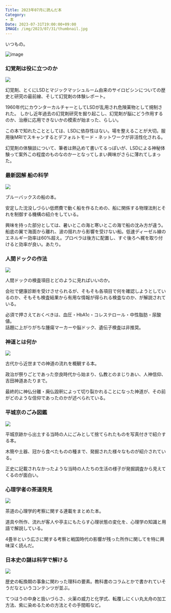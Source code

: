 ```yaml
---
Title: 2023年07月に読んだ本
Category:
- 本
Date: 2023-07-31T19:00:00+09:00
IMAGE: /img/2023/07/31/thumbnail.jpg
---
```


いつもの。

![image](/img/2023/07/31/thumbnail.jpg)

### 幻覚剤は役に立つのか　

<a href="https://www.amazon.co.jp/%E5%B9%BB%E8%A6%9A%E5%89%A4%E3%81%AF%E5%BD%B9%E3%81%AB%E7%AB%8B%E3%81%A4%E3%81%AE%E3%81%8B-%E4%BA%9C%E7%B4%80%E6%9B%B8%E6%88%BF%E7%BF%BB%E8%A8%B3%E3%83%8E%E3%83%B3%E3%83%95%E3%82%A3%E3%82%AF%E3%82%B7%E3%83%A7%E3%83%B3%E3%83%BB%E3%82%B7%E3%83%AA%E3%83%BC%E3%82%BA-%E3%83%9E%E3%82%A4%E3%82%B1%E3%83%AB%E3%83%BB%E3%83%9D%E3%83%BC%E3%83%A9%E3%83%B3-ebook/dp/B08BNVCH86?_encoding=UTF8&qid=&sr=&linkCode=li3&tag=ab1025-22&linkId=bc4b2fc8f72236f8a215789b4aa05bbb&language=ja_JP&ref_=as_li_ss_il" target="_blank"><img src="//ws-fe.amazon-adsystem.com/widgets/q?_encoding=UTF8&ASIN=B08BNVCH86&Format=_SL250_&ID=AsinImage&MarketPlace=JP&ServiceVersion=20070822&WS=1&tag=ab1025-22&language=ja_JP" ></a><img src="https://ir-jp.amazon-adsystem.com/e/ir?t=ab1025-22&language=ja_JP&l=li3&o=9&a=B08BNVCH86" width="1" height="1" alt="" style="border:none !important; margin:0px !important;" />

幻覚剤、とくにLSDとマジックマッシュルーム由来のサイロビシンについての歴史と研究の最前線、そして幻覚剤の体験レポート。

1960年代にカウンターカルチャーとしてLSDが乱用され危険薬物として規制された。
しかし近年過去の幻覚剤研究を掘り起こし、幻覚剤が脳にどう作用するのか、治療に応用できないかの模索が始まった、らしい。

この本で知れたこととしては、LSDに依存性はない。場を整えることが大切。服用後MRIでスキャンするとデフォルトモード・ネットワークが非活性化される。

幻覚剤の体験談について、筆者は熱込めて書いてるっぽいが、LSDによる神秘体験って案外この程度のものなのかーとなってしまい興味がさらに薄れてしまった。


### 最新図解 船の科学

<a href="https://www.amazon.co.jp/%E6%9C%80%E6%96%B0%E5%9B%B3%E8%A7%A3-%E8%88%B9%E3%81%AE%E7%A7%91%E5%AD%A6-%E5%9F%BA%E6%9C%AC%E5%8E%9F%E7%90%86%E3%81%8B%E3%82%89%EF%BC%B3%EF%BC%A4%EF%BC%A7%EF%BD%93%E6%99%82%E4%BB%A3%E3%81%AE%E6%8A%80%E8%A1%93%E3%81%BE%E3%81%A7-%E3%83%96%E3%83%AB%E3%83%BC%E3%83%90%E3%83%83%E3%82%AF%E3%82%B9-%E6%B1%A0%E7%94%B0%E8%89%AF%E7%A9%82-ebook/dp/B0C7QBZ3DW?__mk_ja_JP=%E3%82%AB%E3%82%BF%E3%82%AB%E3%83%8A&crid=A9GBPUGLRB6E&keywords=%E6%9C%80%E6%96%B0%E5%9B%B3%E8%A7%A3+%E8%88%B9%E3%81%AE%E7%A7%91%E5%AD%A6&qid=1690681783&s=digital-text&sprefix=%E6%9C%80%E6%96%B0%E5%9B%B3%E8%A7%A3+%E8%88%B9%E3%81%AE%E7%A7%91%E5%AD%A6%2Cdigital-text%2C146&sr=1-1&linkCode=li3&tag=ab1025-22&linkId=a5a29c508b36eb28535896601036fe5f&language=ja_JP&ref_=as_li_ss_il" target="_blank"><img src="//ws-fe.amazon-adsystem.com/widgets/q?_encoding=UTF8&ASIN=B0C7QBZ3DW&Format=_SL250_&ID=AsinImage&MarketPlace=JP&ServiceVersion=20070822&WS=1&tag=ab1025-22&language=ja_JP" ></a><img src="https://ir-jp.amazon-adsystem.com/e/ir?t=ab1025-22&language=ja_JP&l=li3&o=9&a=B0C7QBZ3DW" width="1" height="1" alt="" style="border:none !important; margin:0px !important;" />

ブルーバックスの船の本。

安定した沈没しづらい低燃費で動く船を作るための、船に関係する物理法則とそれを制御する機構の紹介をしている。

興味を持った部分としては、暑いとこの海と寒いとこの海で船の沈み方が違う。船底の翼で海面から離れ、波の揺れから影響を受けない船。低速ディーゼル線のエネルギー効率は60%超え。プロペラは後方に配置し、すぐ後ろへ梶を取り付けると効率が良い。あたり。


### 人間ドックの作法

<a href="https://www.amazon.co.jp/%E4%BA%BA%E9%96%93%E3%83%89%E3%83%83%E3%82%AF%E3%81%AE%E4%BD%9C%E6%B3%95-%E5%BF%83%E6%A7%8B%E3%81%88%E3%80%81%E5%8F%97%E3%81%91%E3%82%8B%E3%81%B9%E3%81%8D%E6%A4%9C%E6%9F%BB%E3%80%81%E6%A4%9C%E6%9F%BB%E7%B5%90%E6%9E%9C%E3%81%AE%E8%A6%8B%E6%96%B9%E3%81%AA%E3%81%A9%E3%80%81%E4%B8%B8%E3%81%94%E3%81%A8%E5%BE%B9%E5%BA%95%E8%A7%A3%E8%AA%AC-%E6%A3%AE%E5%8B%87%E7%A3%A8-ebook/dp/B0C4KYMPS1?__mk_ja_JP=%E3%82%AB%E3%82%BF%E3%82%AB%E3%83%8A&crid=1LL4QAZLO6KUJ&keywords=%E4%BA%BA%E9%96%93%E3%83%89%E3%83%83%E3%82%AF%E3%81%AE%E4%BD%9C%E6%B3%95&qid=1690681821&s=digital-text&sprefix=%E4%BA%BA%E9%96%93%E3%83%89%E3%83%83%E3%82%AF%E3%81%AE%E4%BD%9C%E6%B3%95%2Cdigital-text%2C139&sr=1-1&linkCode=li3&tag=ab1025-22&linkId=c54088eab5a4f55db7a34fe44007a075&language=ja_JP&ref_=as_li_ss_il" target="_blank"><img src="//ws-fe.amazon-adsystem.com/widgets/q?_encoding=UTF8&ASIN=B0C4KYMPS1&Format=_SL250_&ID=AsinImage&MarketPlace=JP&ServiceVersion=20070822&WS=1&tag=ab1025-22&language=ja_JP" ></a><img src="https://ir-jp.amazon-adsystem.com/e/ir?t=ab1025-22&language=ja_JP&l=li3&o=9&a=B0C4KYMPS1" width="1" height="1" alt="" style="border:none !important; margin:0px !important;" />

人間ドックの検査項目とどのように見ればいいのか。

会社で健康診断を受けさせられるが、そもそも各項目で何を確認しようとしているのか、そもそも検査結果から有用な情報が得られる検査なのか、が解説されている。

必須で押さえておくべきは、血圧・HbA1c・コレステロール・中性脂肪・尿酸値。  
話題に上がりがちな腫瘍マーカーや脳ドック、遺伝子検査は非推奨。

### 神道とは何か

<a href="https://www.amazon.co.jp/%E7%A5%9E%E9%81%93%E3%81%A8%E3%81%AF%E4%BD%95%E3%81%8B-%E8%87%AA%E7%84%B6%E3%81%AE%E9%9C%8A%E6%80%A7%E3%82%92%E6%84%9F%E3%81%98%E3%81%A6%E7%94%9F%E3%81%8D%E3%82%8B-%E9%8E%8C%E7%94%B0%E6%9D%B1%E4%BA%8C-ebook/dp/B00799SURA?__mk_ja_JP=%E3%82%AB%E3%82%BF%E3%82%AB%E3%83%8A&crid=3VARNNZDS2V30&keywords=%E7%A5%9E%E9%81%93%E3%81%A8%E3%81%AF%E4%BD%95%E3%81%8B&qid=1690681844&s=digital-text&sprefix=%E7%A5%9E%E9%81%93%E3%81%A8%E3%81%AF%E4%BD%95%E3%81%8B%2Cdigital-text%2C145&sr=1-1&linkCode=li3&tag=ab1025-22&linkId=be73e072e67dfbea26a717e7b6353dcd&language=ja_JP&ref_=as_li_ss_il" target="_blank"><img src="//ws-fe.amazon-adsystem.com/widgets/q?_encoding=UTF8&ASIN=B00799SURA&Format=_SL250_&ID=AsinImage&MarketPlace=JP&ServiceVersion=20070822&WS=1&tag=ab1025-22&language=ja_JP" ></a><img src="https://ir-jp.amazon-adsystem.com/e/ir?t=ab1025-22&language=ja_JP&l=li3&o=9&a=B00799SURA" width="1" height="1" alt="" style="border:none !important; margin:0px !important;" />

古代から近世までの神道の流れを概観する本。

政治が祭りごとであった奈良時代から始まり、仏教とのまじりあい、人神信仰、吉田神道あたりまで。

最終的に神仏分離・廃仏毀釈によって切り裂かれることになった神道が、その前がどのような信仰であったのかが述べられている。


### 平城京のごみ図鑑

<a href="https://www.amazon.co.jp/%E6%96%B0%E8%A3%85%E7%89%88-%E5%B9%B3%E5%9F%8E%E4%BA%AC%E3%81%AE%E3%81%94%E3%81%BF%E5%9B%B3%E9%91%91-%E6%9C%80%E6%96%B0%E7%A0%94%E7%A9%B6%E3%81%A7%E3%81%BF%E3%81%88%E3%81%A6%E3%81%8F%E3%82%8B%E5%A5%88%E8%89%AF%E6%99%82%E4%BB%A3%E3%81%AE%E6%9A%AE%E3%82%89%E3%81%97-%E6%9C%AC%E3%81%A7%E6%A5%BD%E3%81%97%E3%82%80%E5%8D%9A%E7%89%A9%E9%A4%A8-%E5%A5%88%E8%89%AF%E6%96%87%E5%8C%96%E8%B2%A1%E7%A0%94%E7%A9%B6%E6%89%80/dp/4309228895?__mk_ja_JP=%E3%82%AB%E3%82%BF%E3%82%AB%E3%83%8A&crid=168E6HBZM59A9&keywords=%E5%B9%B3%E5%9F%8E%E4%BA%AC%E3%81%AE%E3%81%94%E3%81%BF%E5%9B%B3%E9%91%91&qid=1690681881&s=digital-text&sprefix=%E5%B9%B3%E5%9F%8E%E4%BA%AC%E3%81%AE%E3%81%94%E3%81%BF%E5%9B%B3%E9%91%91+%2Cdigital-text%2C142&sr=1-1-catcorr&linkCode=li3&tag=ab1025-22&linkId=09adccd822b0fe66c3ab656f149bd9e4&language=ja_JP&ref_=as_li_ss_il" target="_blank"><img src="//ws-fe.amazon-adsystem.com/widgets/q?_encoding=UTF8&ASIN=4309228895&Format=_SL250_&ID=AsinImage&MarketPlace=JP&ServiceVersion=20070822&WS=1&tag=ab1025-22&language=ja_JP" ></a><img src="https://ir-jp.amazon-adsystem.com/e/ir?t=ab1025-22&language=ja_JP&l=li3&o=9&a=4309228895" width="1" height="1" alt="" style="border:none !important; margin:0px !important;" />

平城京跡から出土する当時の人にごみとして捨てられたものを写真付きで紹介する本。

木簡や土器、冠から食べたものの種まで、発掘された様々なものが紹介されている。

正史に記載されなかったような当時の人たちの生活の様子が発掘調査から見えてくるのが面白い。


### 心理学者の茶道発見

<a href="https://www.amazon.co.jp/%E5%BF%83%E7%90%86%E5%AD%A6%E8%80%85%E3%81%AE%E8%8C%B6%E9%81%93%E7%99%BA%E8%A6%8B-%E6%B7%A1%E4%BA%A4%E6%96%B0%E6%9B%B8-%E5%B2%A1%E6%9C%AC-%E6%B5%A9%E4%B8%80/dp/4473042251?__mk_ja_JP=%E3%82%AB%E3%82%BF%E3%82%AB%E3%83%8A&crid=LO9ILBX8M24L&keywords=%E5%BF%83%E7%90%86%E5%AD%A6%E8%80%85%E3%81%AE%E8%8C%B6%E9%81%93%E7%99%BA%E8%A6%8B&qid=1690681971&s=digital-text&sprefix=%E5%BF%83%E7%90%86%E5%AD%A6%E8%80%85%E3%81%AE%E8%8C%B6%E9%81%93%E7%99%BA%E8%A6%8B%2Cdigital-text%2C154&sr=1-1&linkCode=li3&tag=ab1025-22&linkId=88803338baf3536d8bd06ded942abba2&language=ja_JP&ref_=as_li_ss_il" target="_blank"><img src="//ws-fe.amazon-adsystem.com/widgets/q?_encoding=UTF8&ASIN=4473042251&Format=_SL250_&ID=AsinImage&MarketPlace=JP&ServiceVersion=20070822&WS=1&tag=ab1025-22&language=ja_JP" ></a><img src="https://ir-jp.amazon-adsystem.com/e/ir?t=ab1025-22&language=ja_JP&l=li3&o=9&a=4473042251" width="1" height="1" alt="" style="border:none !important; margin:0px !important;" />

茶道の心理学的考察に関する連載をまとめた本。

道具や所作、流れが客人や亭主にもたらす心理状態の変化を、心理学の知識と用語で解説している。

4畳半という広さに関する考察と戦国時代の影響が残った所作に関してを特に興味深く読んだ。


### 日本史の謎は科学で解ける

<a href="https://www.amazon.co.jp/%E6%97%A5%E6%9C%AC%E5%8F%B2%E3%81%AE%E8%AC%8E%E3%81%AF%E7%A7%91%E5%AD%A6%E3%81%A7%E8%A7%A3%E3%81%91%E3%82%8B-%E4%B8%89%E6%BE%A4%E4%BF%A1%E4%B9%9F-ebook/dp/B0C6FDG4QS?__mk_ja_JP=%E3%82%AB%E3%82%BF%E3%82%AB%E3%83%8A&crid=3V6P3HUV8XQQE&keywords=%E6%97%A5%E6%9C%AC%E5%8F%B2%E3%81%AE%E8%AC%8E%E3%81%AF%E7%A7%91%E5%AD%A6%E3%81%A7%E8%A7%A3%E3%81%91%E3%82%8B&qid=1690681991&s=digital-text&sprefix=%E6%97%A5%E6%9C%AC%E5%8F%B2%E3%81%AE%E8%AC%8E%E3%81%AF%E7%A7%91%E5%AD%A6%E3%81%A7%E8%A7%A3%E3%81%91%E3%82%8B+%2Cdigital-text%2C151&sr=1-1&linkCode=li3&tag=ab1025-22&linkId=3e1a2c58094e17514ee62f5444865831&language=ja_JP&ref_=as_li_ss_il" target="_blank"><img src="//ws-fe.amazon-adsystem.com/widgets/q?_encoding=UTF8&ASIN=B0C6FDG4QS&Format=_SL250_&ID=AsinImage&MarketPlace=JP&ServiceVersion=20070822&WS=1&tag=ab1025-22&language=ja_JP" ></a><img src="https://ir-jp.amazon-adsystem.com/e/ir?t=ab1025-22&language=ja_JP&l=li3&o=9&a=B0C6FDG4QS" width="1" height="1" alt="" style="border:none !important; margin:0px !important;" />

歴史の転換期の事象に関わった理科の要素。教科書のコラムとかで書かれていそうだなというコンテンツが並ぶ。

てつはうの中身と扱いづらさ、火薬の威力と化学式、転覆しにくい丸太舟の加工方法、紫に染めるための方法とその手間暇など。

